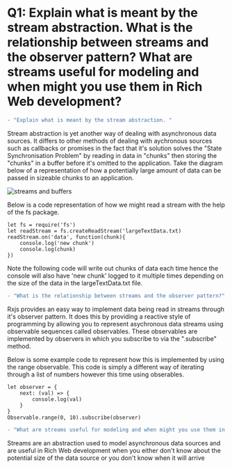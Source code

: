 # Q1: Explain what is meant by the stream abstraction. What is the relationship between streams and the observer pattern?  What are streams useful for modeling and when might you use them in Rich Web development?

```diff
- "Explain what is meant by the stream abstraction. "
```

Stream abstraction is yet another way of dealing with asynchronous data sources. It differs to other methods of dealing with 
aychronous sources such as callbacks or promises in the fact that it's solution solves the "State Synchronisation Problem" by 
reading in data in "chunks" then storing the "chunks" in a buffer before it's omitted to the application. Take the diagram 
below of a representation of how a potentially large amount of data can be passed in sizeable chunks to an application.

![streams and buffers](https://user-images.githubusercontent.com/23337553/48307984-e95b0180-e550-11e8-9c36-ac888e6816ab.png)

Below is a code representation of how we might read a stream with the help of the fs package.
```
let fs = require('fs')
let readStream = fs.createReadStream('largeTextData.txt)
readStream.on('data', function(chunk){
	console.log('new chunk')
	console.log(chunk)
})
```
Note the following code will write out chunks of data each time hence the console will also have 'new chunk' logged to it multiple times depending on the size of the data in the largeTextData.txt file.

```diff
- "What is the relationship between streams and the observer pattern?"
```

Rxjs provides an easy way to implement data being read in streams through it's observer pattern. It does this by providing a 
reactive style of programming by allowing you to represent asychronous data streams using observable sequences called observables.
These observables are implemented by observers in which you subscribe to via the ".subscribe" method. 

Below is some example code to represent how this is implemented by using the range observable. This code is simply a different 
way of iterating through a list of numbers however this time using obserables. 

```
let observer = {
	next: (val) => {
		console.log(val)
	}
}
Observable.range(0, 10).subscribe(observer)
```

```diff
- "What are streams useful for modeling and when might you use them in Rich Web development?"
```


Streams are an abstraction used to model asynchronous data sources and are useful in Rich Web development when you either 
don't know about the potential size of the data source or you don't know when it will arrive



